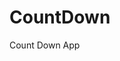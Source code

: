 # CountDown
 Count Down App
      
              
                                                                
                                                                                    
                                                                                        
                                                                            
                                                                
                                          
                       
                   
    
 
   
